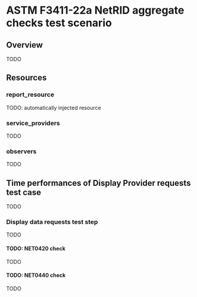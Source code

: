 # ASTM F3411-22a NetRID aggregate checks test scenario

## Overview
TODO

## Resources

### report_resource
TODO: automatically injected resource

### service_providers
TODO

### observers
TODO

## Time performances of Display Provider requests test case
TODO

### Display data requests test step
TODO

#### TODO: NET0420 check
TODO

#### TODO: NET0440 check
TODO
